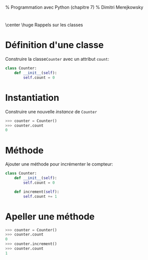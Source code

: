 % Programmation avec Python (chapitre 7)
% Dimitri Merejkowsky


#

\center \huge Rappels sur les classes


# Définition d'une classe

Construire la classe`Counter` avec un attribut `count`:

```python
class Counter:
    def __init__(self):
        self.count = 0
```



# Instantiation

Construire une nouvelle *instance* de `Counter`

```python
>>> counter = Counter()
>>> counter.count
0
```

# Méthode

Ajouter une méthode pour incrémenter le compteur:

```python
class Counter:
    def __init__(self):
        self.count = 0

    def increment(self):
    	self.count += 1

```

# Apeller une méthode

```python
>>> counter = Counter()
>>> counter.count
0
>>> counter.increment()
>>> counter.count
1
```
